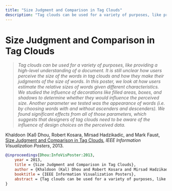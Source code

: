 ```yaml
---
title: "Size Judgment and Comparison in Tag Clouds"
description: "Tag clouds can be used for a variety of purposes, like providing a high-level understanding of a document. It is still unclear how users perceive the size of the words in tag clouds and how they make their judgments of the size of words. In this poster, we look at how users estimate the relative sizes of words given different characteristics. We studied the influence of decorations like filled areas, boxes, and shadows to determine whether they would influence the perceived size. Another parameter we tested was the appearance of words (i.e. by choosing words with and without ascenders and descenders). We found significant effects from all of those parameters, which suggests that designers of tag clouds need to be aware of the influence of design choices on the perceived data."
---
```


# Size Judgment and Comparison in Tag Clouds

> _Tag clouds can be used for a variety of purposes, like providing a high-level understanding of a document. It is still unclear how users perceive the size of the words in tag clouds and how they make their judgments of the size of words. In this poster, we look at how users estimate the relative sizes of words given different characteristics. We studied the influence of decorations like filled areas, boxes, and shadows to determine whether they would influence the perceived size. Another parameter we tested was the appearance of words (i.e. by choosing words with and without ascenders and descenders). We found significant effects from all of those parameters, which suggests that designers of tag clouds need to be aware of the influence of design choices on the perceived data._

Khaldoon (Kal) Dhou, Robert Kosara, Mirsad Hadzikadic, and Mark Faust, <a href="https://media.eagereyes.org/papers/2013/Dhou-InfoVisPoster-2013.pdf" target="_blank">Size Judgment and Comparison in Tag Clouds</a>, _IEEE Information Visualization Posters_, 2013.


```bibtex
@inproceedings{Dhou:InfoVisPoster:2013,
	year = 2013,
	title = {Size Judgment and Comparison in Tag Clouds},
	author = {Khaldoon (Kal) Dhou and Robert Kosara and Mirsad Hadzikadic and Mark Faust},
	booktitle = {IEEE Information Visualization Posters},
	abstract = {Tag clouds can be used for a variety of purposes, like providing a high-level understanding of a document. It is still unclear how users perceive the size of the words in tag clouds and how they make their judgments of the size of words. In this poster, we look at how users estimate the relative sizes of words given different characteristics. We studied the influence of decorations like filled areas, boxes, and shadows to determine whether they would influence the perceived size. Another parameter we tested was the appearance of words (i.e. by choosing words with and without ascenders and descenders). We found significant effects from all of those parameters, which suggests that designers of tag clouds need to be aware of the influence of design choices on the perceived data.},
}
```

